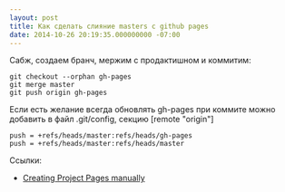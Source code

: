 ```yaml
---
layout: post
title: Как сделать слияние masters с github pages
date: 2014-10-26 20:19:35.000000000 -07:00
---
```

Сабж, создаем бранч, мержим с продактишном и коммитим:

	git checkout --orphan gh-pages
	git merge master
	git push origin gh-pages

Если есть желание всегда обновлять gh-pages при коммите можно добавить в файл .git/config, секцию [remote "origin"]

	push = +refs/heads/master:refs/heads/gh-pages
	push = +refs/heads/master:refs/heads/master


Ссылки:

- [Creating Project Pages manually](https://help.github.com/articles/creating-project-pages-manually/)
